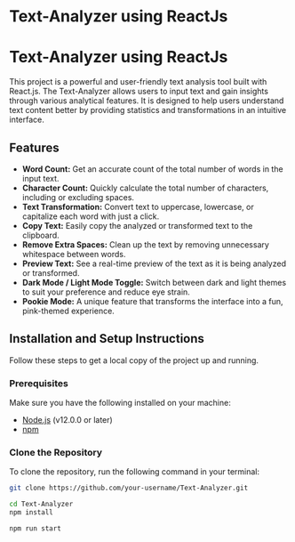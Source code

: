 # Text-Analyzer using ReactJs

# Text-Analyzer using ReactJs

This project is a powerful and user-friendly text analysis tool built with React.js. The Text-Analyzer allows users to input text and gain insights through various analytical features. It is designed to help users understand text content better by providing statistics and transformations in an intuitive interface.

## Features

- **Word Count:** Get an accurate count of the total number of words in the input text.
- **Character Count:** Quickly calculate the total number of characters, including or excluding spaces.
- **Text Transformation:** Convert text to uppercase, lowercase, or capitalize each word with just a click.
- **Copy Text:** Easily copy the analyzed or transformed text to the clipboard.
- **Remove Extra Spaces:** Clean up the text by removing unnecessary whitespace between words.
- **Preview Text:** See a real-time preview of the text as it is being analyzed or transformed.
- **Dark Mode / Light Mode Toggle:** Switch between dark and light themes to suit your preference and reduce eye strain.
- **Pookie Mode:** A unique feature that transforms the interface into a fun, pink-themed experience.

## Installation and Setup Instructions

Follow these steps to get a local copy of the project up and running.

### Prerequisites

Make sure you have the following installed on your machine:

- [Node.js](https://nodejs.org/) (v12.0.0 or later)
- [npm](https://www.npmjs.com/)

### Clone the Repository

To clone the repository, run the following command in your terminal:

```bash
git clone https://github.com/your-username/Text-Analyzer.git
```

```bash
cd Text-Analyzer
npm install
```

```bash
npm run start
```

